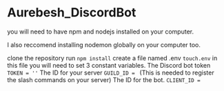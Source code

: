 # Aurebesh_DiscordBot

you will need to have npm and nodejs installed on your computer.

I also reccomend installing nodemon globally on your computer too.

clone the repository
run `npm install`
create a file named .env `touch.env`
in this file you will need to set 3 constant variables.
The Discord bot token `TOKEN = ''`
The ID for your server `GUILD_ID = `
    (This is needed to register the slash commands on your server)
The ID for the bot.  `CLIENT_ID = `